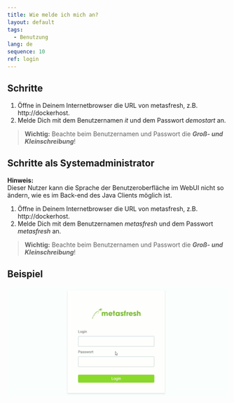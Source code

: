 ```yaml
---
title: Wie melde ich mich an?
layout: default
tags:
  - Benutzung
lang: de
sequence: 10
ref: login
---
```


## Schritte
1. Öffne in Deinem Internetbrowser die URL von metasfresh, z.B. http://dockerhost.
1. Melde Dich mit dem Benutzernamen *it* und dem Passwort *demostart* an.
 >**Wichtig:** Beachte beim Benutzernamen und Passwort die ***Groß- und Kleinschreibung***!

## Schritte als Systemadministrator
**Hinweis:**<br>
Dieser Nutzer kann die Sprache der Benutzeroberfläche im WebUI nicht so ändern, wie es im Back-end des Java Clients möglich ist.

1. Öffne in Deinem Internetbrowser die URL von metasfresh, z.B. http://dockerhost.
1. Melde Dich mit dem Benutzernamen *metasfresh* und dem Passwort *metasfresh* an.
 >**Wichtig:** Beachte beim Benutzernamen und Passwort die ***Groß- und Kleinschreibung***!

## Beispiel
![](assets/login_de.gif)
